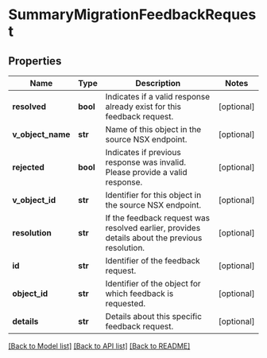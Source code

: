 # SummaryMigrationFeedbackRequest

## Properties
Name | Type | Description | Notes
------------ | ------------- | ------------- | -------------
**resolved** | **bool** | Indicates if a valid response already exist for this feedback request. | [optional] 
**v_object_name** | **str** | Name of this object in the source NSX endpoint. | [optional] 
**rejected** | **bool** | Indicates if previous response was invalid. Please provide a valid response. | [optional] 
**v_object_id** | **str** | Identifier for this object in the source NSX endpoint. | [optional] 
**resolution** | **str** | If the feedback request was resolved earlier, provides details about the previous resolution. | [optional] 
**id** | **str** | Identifier of the feedback request. | [optional] 
**object_id** | **str** | Identifier of the object for which feedback is requested. | [optional] 
**details** | **str** | Details about this specific feedback request. | [optional] 

[[Back to Model list]](../README.md#documentation-for-models) [[Back to API list]](../README.md#documentation-for-api-endpoints) [[Back to README]](../README.md)


